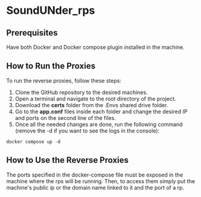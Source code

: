 # SoundUNder_rps

## Prerequisites
Have both Docker and Docker compose plugin installed in the machine.

## How to Run the Proxies

To run the reverse proxies, follow these steps:

1. Clone the GitHub repository to the desired machines.
2. Open a terminal and navigate to the root directory of the project.
3. Download the **certs** folder from the .Envs shared drive folder.
4. Go to the **app.conf** files inside each folder and change the desired IP and ports on the second line of the files.
5. Once all the needed changes are done, run the following command (remove the -d if you want to see the logs in the console):
``` console
docker compose up -d
```

## How to Use the Reverse Proxies

The ports specified in the docker-compose file must be exposed in the machine where the rps will be running. Then, to access them simply put the machine's public ip or the domain name linked to it and the port of a rp.